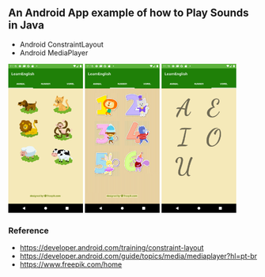 ## An Android App example of how to Play Sounds in Java

* Android ConstraintLayout
* Android MediaPlayer

<img src="Screenshot_20210505_231526.png" width="30%"> <img src="Screenshot_20210505_231533.png" width="30%"> <img src="Screenshot_20210505_231535.png" width="30%"> 

### Reference
* https://developer.android.com/training/constraint-layout
* https://developer.android.com/guide/topics/media/mediaplayer?hl=pt-br
* https://www.freepik.com/home
